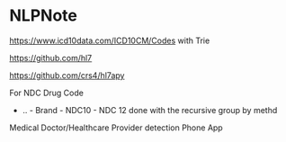 # NLPNote

https://www.icd10data.com/ICD10CM/Codes with Trie

https://github.com/hl7

https://github.com/crs4/hl7apy

For NDC Drug Code
- ..  - Brand - NDC10 - NDC 12 done with the recursive group by methd

Medical Doctor/Healthcare Provider detection Phone App

